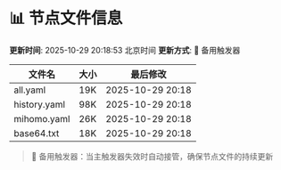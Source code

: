 # 📊 节点文件信息

**更新时间**: 2025-10-29 20:18:53 北京时间
**更新方式**: 🔄 备用触发器

| 文件名 | 大小 | 最后修改 |
|--------|------|----------|
| all.yaml | 19K | 2025-10-29 20:18 |
| history.yaml | 98K | 2025-10-29 20:18 |
| mihomo.yaml | 26K | 2025-10-29 20:18 |
| base64.txt | 18K | 2025-10-29 20:18 |

> 🔄 备用触发器：当主触发器失效时自动接管，确保节点文件的持续更新
